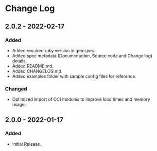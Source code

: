 # Change Log

## 2.0.2 - 2022-02-17
### Added
- Added required ruby version in gemspec.
- Added spec metadata (Documentation, Source code and Change log) details.
- Added README.md.
- Added CHANGELOG.md.
- Added examples folder with sample config files for reference.
### Changed
- Optimized import of OCI modules to improve load times and memory usage.

## 2.0.0 - 2022-01-17
### Added
- Initial Release.
